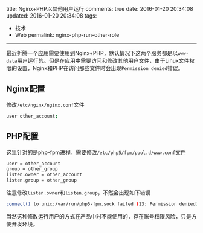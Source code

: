 title: Nginx+PHP以其他用户运行
comments: true
date: 2016-01-20 20:34:08
updated: 2016-01-20 20:34:08
tags:
  - 技术
  - Web
permalink: nginx-php-run-other-role
---

最近折腾一个应用需要使用到Nginx+PHP，默认情况下这两个服务都是以`www-data`用户运行的。但是在应用中需要访问和修改其他用户文件，由于Linux文件权限的设置，Nginx和PHP在访问那些文件时会出现`Permission denied`错误。

## Nginx配置
修改`/etc/nginx/nginx.conf`文件
``` bash
user other_account;
```

<!-- more -->

## PHP配置
这里针对的是php-fpm进程。需要修改`/etc/php5/fpm/pool.d/www.conf`文件
``` bash
user = other_account
group = other_group
listen.owner = other_account
listen.group = other_group
```

注意修改`listen.owner`和`listen.group`，不然会出现如下错误
``` bash
connect() to unix:/var/run/php5-fpm.sock failed (13: Permission denied) while connecting to upstream
```

当然这种修改运行用户的方式在产品中时不能使用的，存在账号权限风险，只是方便开发环境。
